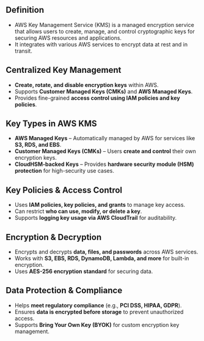 ## **Definition**

- AWS Key Management Service (KMS) is a managed encryption service that allows users to create, manage, and control cryptographic keys for securing AWS resources and applications.
- It integrates with various AWS services to encrypt data at rest and in transit.

## **Centralized Key Management**

- **Create, rotate, and disable encryption keys** within AWS.
- Supports **Customer Managed Keys (CMKs)** and **AWS Managed Keys**.
- Provides fine-grained **access control using IAM policies and key policies**.

## **Key Types in AWS KMS**

- **AWS Managed Keys** – Automatically managed by AWS for services like **S3, RDS, and EBS**.
- **Customer Managed Keys (CMKs)** – Users **create and control** their own encryption keys.
- **CloudHSM-backed Keys** – Provides **hardware security module (HSM) protection** for high-security use cases.

## **Key Policies & Access Control**

- Uses **IAM policies, key policies, and grants** to manage key access.
- Can restrict **who can use, modify, or delete a key**.
- Supports **logging key usage via AWS CloudTrail** for auditability.

## **Encryption & Decryption**

- Encrypts and decrypts **data, files, and passwords** across AWS services.
- Works with **S3, EBS, RDS, DynamoDB, Lambda, and more** for built-in encryption.
- Uses **AES-256 encryption standard** for securing data.

## **Data Protection & Compliance**

- Helps **meet regulatory compliance** (e.g., **PCI DSS, HIPAA, GDPR**).
- Ensures **data is encrypted before storage** to prevent unauthorized access.
- Supports **Bring Your Own Key (BYOK)** for custom encryption key management.
